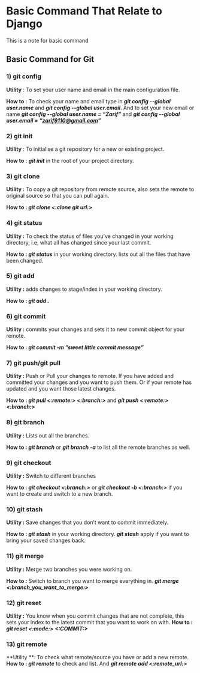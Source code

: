 # Basic Command That Relate to Django

This is a note for basic command

## Basic Command for Git

### 1) git config
**Utility** : To set your user name and email in the main configuration file.
  
**How to** : To check your name and email type in **_git config --global user.name_** and **_git config --global user.email_**. And to set your new email or name **_git config --global user.name = “Zarif”_** and **_git config --global user.email = “zarif9110@gmail.com”_**
  
### 2) git init
**Utility** : To initialise a git repository for a new or existing project.

**How to** : **_git init_** in the root of your project directory.

### 3) git clone
**Utility :** To copy a git repository from remote source, also sets the remote to original source so that you can pull again.

**How to : _git clone <:clone git url:>_**

### 4) git status
**Utility :** To check the status of files you’ve changed in your working directory, i.e, what all has changed since your last commit.

**How to : _git status_** in your working directory. lists out all the files that have been changed.

### 5) git add
**Utility :** adds changes to stage/index in your working directory.

**How to : _git add ._**

### 6) git commit
**Utility :** commits your changes and sets it to new commit object for your remote.

**How to : _git commit -m ”sweet little commit message”_**

### 7) git push/git pull
**Utility :** Push or Pull your changes to remote. If you have added and committed your changes and you want to push them. Or if your remote has updated and you want those latest changes.

**How to : _git pull <:remote:> <:branch:>_** and **_git push <:remote:> <:branch:>_**

### 8) git branch
**Utility :** Lists out all the branches.

**How to : _git branch_** or **_git branch -a_** to list all the remote branches as well.

### 9) git checkout
**Utility :** Switch to different branches

**How to : _git checkout <:branch:>_** or **_git checkout -b <:branch:>_** if you want to create and switch to a new branch.

### 10) git stash
**Utility :** Save changes that you don’t want to commit immediately.

**How to : _git stash_** in your working directory. **_git stash_** apply if you want to bring your saved changes back.

### 11) git merge
**Utility :** Merge two branches you were working on.

**How to :** Switch to branch you want to merge everything in. **_git merge <:branch_you_want_to_merge:>_**

### 12) git reset
**Utility :** You know when you commit changes that are not complete, this sets your index to the latest commit that you want to work on with.
**How to : _git reset <:mode:> <:COMMIT:>_**

### 13) git remote
**Utility **: To check what remote/source you have or add a new remote.
**How to : _git remote_** to check and list. And **_git remote add <:remote_url:>_**
